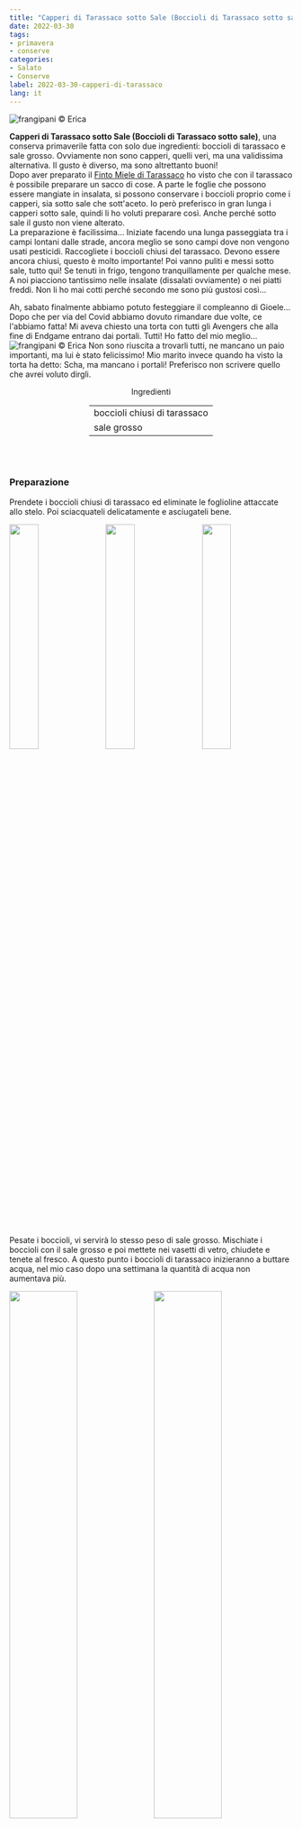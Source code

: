 ```yaml
---
title: "Capperi di Tarassaco sotto Sale (Boccioli di Tarassaco sotto sale)"
date: 2022-03-30
tags: 
- primavera
- conserve 
categories:
- Salato
- Conserve
label: 2022-03-30-capperi-di-tarassaco
lang: it 
---
```

![](header.jpeg "frangipani © Erica")

**Capperi di Tarassaco sotto Sale (Boccioli di Tarassaco sotto sale)**, una conserva primaverile fatta con solo due ingredienti: boccioli di tarassaco e sale grosso. Ovviamente non sono capperi, quelli veri, ma una validissima alternativa. Il gusto è diverso, ma sono altrettanto buoni!
<br />
Dopo aver preparato il <a href="https://frangipani.raiano.ch/2021-04-10-finto-miele-di-tarassaco/" target="_blank">Finto Miele di Tarassaco</a> ho visto che con il tarassaco è possibile preparare un sacco di cose. A parte le foglie che possono essere mangiate in insalata, si possono conservare i boccioli proprio come i capperi, sia sotto sale che sott'aceto. Io però preferisco in gran lunga i capperi sotto sale, quindi li ho voluti preparare così. Anche perché sotto sale il gusto non viene alterato.
<br />
La preparazione è facilissima... Iniziate facendo una lunga passeggiata tra i campi lontani dalle strade, ancora meglio se sono campi dove non vengono usati pesticidi. Raccogliete i boccioli chiusi del tarassaco. Devono essere ancora chiusi, questo è molto importante! Poi vanno puliti e messi sotto sale, tutto qui! Se tenuti in frigo, tengono tranquillamente per qualche mese. A noi piacciono tantissimo nelle insalate (dissalati ovviamente) o nei piatti freddi. Non li ho mai cotti perché secondo me sono più gustosi così...

Ah, sabato finalmente abbiamo potuto festeggiare il compleanno di Gioele... Dopo che per via del Covid abbiamo dovuto rimandare due volte, ce l'abbiamo fatta! Mi aveva chiesto una torta con tutti gli Avengers che alla fine di Endgame entrano dai portali. Tutti! Ho fatto del mio meglio... 
![](tortagioele.jpeg "frangipani © Erica")
Non sono riuscita a trovarli tutti, ne mancano un paio importanti, ma lui è stato felicissimo! Mio marito invece quando ha visto la torta ha detto: Scha, ma mancano i portali! Preferisco non scrivere quello che avrei voluto dirgli.

<div id="wrapper" style="text-align: center">
  <div id="yourdiv" style="display: inline-block;">
    <div class="ingredients" itemscope itemtype="http://schema.org/Recipe">
      <span itemprop="name" style="display:none;">Capperi di Tarassaco sotto Sale (Boccioli di Tarassaco sotto sale)</span>
      <span itemprop="recipeCategory" style="display:none;">Salato</span>
      <img itemprop="image" style="display:none;" class="ignore-gallery-item" src="header.jpeg"/>
      <span itemprop="author" style="display:none;">Erica Raiano</span>
      <span itemprop="description" style="display:none;">Capperi di Tarassaco sotto Sale (Boccioli di Tarassaco sotto sale), una conserva primaverile fatta con solo due ingredienti: boccioli dei fiori di tarassaco e sale grosso. Ovviamente non sono capperi, quelli veri, ma un'alternativa validissima.</span>
      <div class="ingredients-title">Ingredienti</div>
      <table>
        <tbody>
          </tr>
          <tr itemprop="recipeIngredient">
            <td>boccioli chiusi di tarassaco</td>
          </tr>
          <tr itemprop="recipeIngredient">
            <td>sale grosso</td>
          </tr>
        </tbody>
      </table>
      <br></br>
    </div>
  </div>
</div>


<h3>
  <font color="grey">
    <i class="fa fa-cogs"></i>
  </font> Preparazione
</h3>

Prendete i boccioli chiusi di tarassaco ed eliminate le foglioline attaccate allo stelo. Poi sciacquateli delicatamente e asciugateli bene.
<p>
  <div style="width: 100%; margin-bottom: 0">
    <img style="float: left; width: 32%; margin-right: 1%;" src="boccioli.jpeg" alt="" title="frangipani © Erica" />
    <img style="float: left; width: 32%; margin-right: 1%; margin-left: 1%;" src="foglioline.jpeg" alt="" title="frangipani © Erica" />
    <img style="float: left; width: 32%; margin-left: 1%;" src="bocciolilavati.jpeg" alt="" title="frangipani © Erica" />
    <div style="clear: both"></div>
  </div>
</p>

Pesate i boccioli, vi servirà lo stesso peso di sale grosso. Mischiate i boccioli con il sale grosso e poi mettete nei vasetti di vetro, chiudete e tenete al fresco. A questo punto i boccioli di tarassaco inizieranno a buttare acqua, nel mio caso dopo una settimana la quantità di acqua non aumentava più.
<p>
  <div style="width: 100%; margin-bottom: 0">
    <img style="float: left; width: 49%; margin-right: 1%" src="sale.jpeg" alt="" title="frangipani © Erica" />
    <img style="float: left; width: 49%; margin-left: 1%" src="acqua.jpeg" alt="" title="frangipani © Erica" />
    <div style="clear: both;"></div>
  </div>
</p>

Dunque versate i boccioli in un setaccio a maglia larga buttando via l'acqua e cercando di eliminare più sale possibile. Tamponate i boccioli con della carta da cucina per asciugarli, poi pesateli. Prendete di nuovo lo stesso peso di sale, mischiate con i boccioli e rimettete nei vasetti puliti. Dopo qualche settimana sono pronti per essere mangiati, prima dissalateli ovviamente. Noi li abbiamo messi soprattutto nelle insalate, non li abbiamo cucinati.
<p>
  <div style="width: 100%; margin-bottom: 0">
    <img style="float: left; width: 49%; margin-right: 1%" src="risultato1.jpeg" alt="" title="frangipani © Erica" />
    <img style="float: left; width: 49%; margin-left: 1%" src="risultato2.jpeg" alt="" title="frangipani © Erica" />
    <div style="clear: both;"></div>
  </div>
</p>

<p>
  <div style="width: 100%; margin-bottom: 0">
    <img style="float: left; width: 49%; margin-right: 1%" src="risultato3.jpeg" alt="" title="frangipani © Erica" />
    <img style="float: left; width: 49%; margin-left: 1%" src="risultato4.jpeg" alt="" title="frangipani © Erica" />
    <div style="clear: both;"></div>
  </div>
</p>

![](risultato5.jpeg "frangipani © Erica")

<p>
  <div style="width: 100%; margin-bottom: 0">
    <img style="float: left; width: 49%; margin-right: 1%" src="risultato6.jpeg" alt="" title="frangipani © Erica" />
    <img style="float: left; width: 49%; margin-left: 1%" src="risultato7.jpeg" alt="" title="frangipani © Erica" />
    <div style="clear: both;"></div>
  </div>
</p>

<h4>Buon appetito
  <font color="red">
    <i class="fa fa-smile-o"></i>
  </font>
</h4>